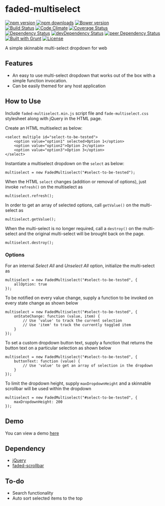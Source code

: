 # faded-multiselect

[![npm version](https://badge.fury.io/js/faded-multiselect.svg)](https://badge.fury.io/js/faded-multiselect)
[![npm downloads](https://img.shields.io/npm/dt/faded-multiselect.svg)](https://www.npmjs.com/package/faded-multiselect)
[![Bower version](https://badge.fury.io/bo/faded-multiselect.svg)](https://badge.fury.io/bo/faded-multiselect)  
[![Build Status](https://travis-ci.org/myTerminal/faded-multiselect.svg?branch=master)](https://travis-ci.org/myTerminal/faded-multiselect)
[![Code Climate](https://codeclimate.com/github/myTerminal/faded-multiselect.png)](https://codeclimate.com/github/myTerminal/faded-multiselect)
[![Coverage Status](https://img.shields.io/coveralls/myTerminal/faded-multiselect.svg)](https://coveralls.io/r/myTerminal/faded-multiselect?branch=master)  
[![Dependency Status](https://david-dm.org/myTerminal/faded-multiselect.svg)](https://david-dm.org/myTerminal/faded-multiselect)
[![devDependency Status](https://david-dm.org/myTerminal/faded-multiselect/dev-status.svg)](https://david-dm.org/myTerminal/faded-multiselect#info=devDependencies)
[![peer Dependency Status](https://david-dm.org/myTerminal/faded-multiselect/peer-status.svg)](https://david-dm.org/myTerminal/faded-multiselect#info=peerDependencies)  
[![Built with Grunt](https://cdn.gruntjs.com/builtwith.png)](http://gruntjs.com/)
[![License](https://img.shields.io/github/license/myTerminal/ample-alerts.svg)](https://opensource.org/licenses/MIT)

A simple skinnable multi-select dropdown for web

## Features

* An easy to use multi-select dropdown that works out of the box with a simple function invocation.
* Can be easily themed for any host application

## How to Use

Include `faded-multiselect.min.js` script file and `fade-multiselect.css` stylesheet along with jQuery in the HTML page.

Create an HTML multiselect as below:

    <select multiple id="select-to-be-tested">
        <option value="option1" selected>Option 1</option>
        <option value="option2">Option 2</option>
        <option value="option3">Option 3</option>
    </select>

Instantiate a multiselect dropdown on the `select` as below:

    multiselect = new FadedMultiselect("#select-to-be-tested");

When the HTML `select` changes (addition or removal of options), just invoke `refresh()` on the multiselect as

    multiselect.refresh();

In order to get an array of selected options, call `getValue()` on the multi-select as

    multiselect.getValue();

When the multi-select is no longer required, call a `destroy()` on the multi-select and the original multi-select will be brought back on the page.

    multiselect.destroy();

### Options

For an internal *Select All* and *Unselect All* option, initialize the multi-select as

    multiselect = new FadedMultiselect("#select-to-be-tested", {
        allOption: true
    });

To be notified on every value change, supply a function to be invoked on every state change as shown below

    multiselect = new FadedMultiselect("#select-to-be-tested", {
        onStateChange: function (value, item) {
            // Use 'value' to track the current selection
            // Use 'item' to track the currently toggled item
        }
    });

To set a custom dropdown button text, supply a function that returns the button text on a particular selection as shown below

    multiselect = new FadedMultiselect("#select-to-be-tested", {
        buttonText: function (value) {
            // Use 'value' to get an array of selection in the dropdown
        }
    });

To limit the dropdown height, supply `maxDropdownHeight` and a skinnable scrollbar will be used within the dropdown

    multiselect = new FadedMultiselect("#select-to-be-tested", {
        maxDropdownHeight: 200
    });

## Demo

You can view a demo [here](https://myterminal.github.io/faded-multiselect/example/)

## Dependency

* [jQuery](https://www.npmjs.com/package/jquery)
* [faded-scrollbar](https://www.npmjs.com/package/faded-scrollbar)

## To-do

* Search functionality
* Auto sort selected items to the top
